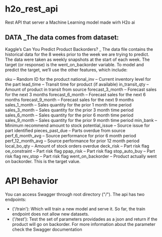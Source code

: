 # h2o_rest_api
Rest API that server a Machine Learning model made wirh H2o ai

## DATA _The data comes from dataset: 
Kaggle’s Can You Predict Product Backorders? _ The data file contains the historical data for the 8 weeks prior to the week we are trying to predict. The data were taken as weekly snapshots at the start of each week. The target (or response) is the went_on_backorder variable. To model and predict the target, we’ll use the other features, which include:

sku – Random ID for the product
national_inv – Current inventory level for the part
lead_time – Transit time for product (if available)
in_transit_qty – Amount of product in transit from source
forecast_3_month – Forecast sales for the next 3 months
forecast_6_month – Forecast sales for the next 6 months
forecast_9_month – Forecast sales for the next 9 months
sales_1_month – Sales quantity for the prior 1 month time period
sales_3_month – Sales quantity for the prior 3 month time period
sales_6_month – Sales quantity for the prior 6 month time period
sales_9_month – Sales quantity for the prior 9 month time period
min_bank – Minimum recommend amount to stock
potential_issue – Source issue for part identified
pieces_past_due – Parts overdue from source
perf_6_month_avg – Source performance for prior 6 month period
perf_12_month_avg – Source performance for prior 12 month period
local_bo_qty – Amount of stock orders overdue
deck_risk – Part risk flag
oe_constraint – Part risk flag
ppap_risk – Part risk flag
stop_auto_buy – Part risk flag
rev_stop – Part risk flag
went_on_backorder – Product actually went on backorder. This is the target value.

# API Behavior
You can access Swagger through root directory ("/"). The api has two endpoints:
* ('/train'): Which will train a new model and serve it. So far, the train endpoint does not allow new datasets.
* ('/test'): Test the set of parameters providades as a json and return if the product will go on backorder. For more information about the parameter check the Swagger documentation
